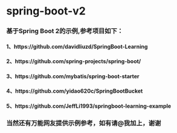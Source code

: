 # spring-boot-v2
<h3>基于Spring Boot 2的示例,参考项目如下：</h3>
<h4>1、https://github.com/davidliuzd/SpringBoot-Learning</h4>
<h4>2、https://github.com/spring-projects/spring-boot/</h4>
<h4>3、https://github.com/mybatis/spring-boot-starter</h4>
<h4>4、https://github.com/yidao620c/SpringBootBucket</h4>
<h4>5、https://github.com/JeffLi1993/springboot-learning-example</h4>
<h3>当然还有万能网友提供示例参考，如有请@我加上，谢谢</h3>

